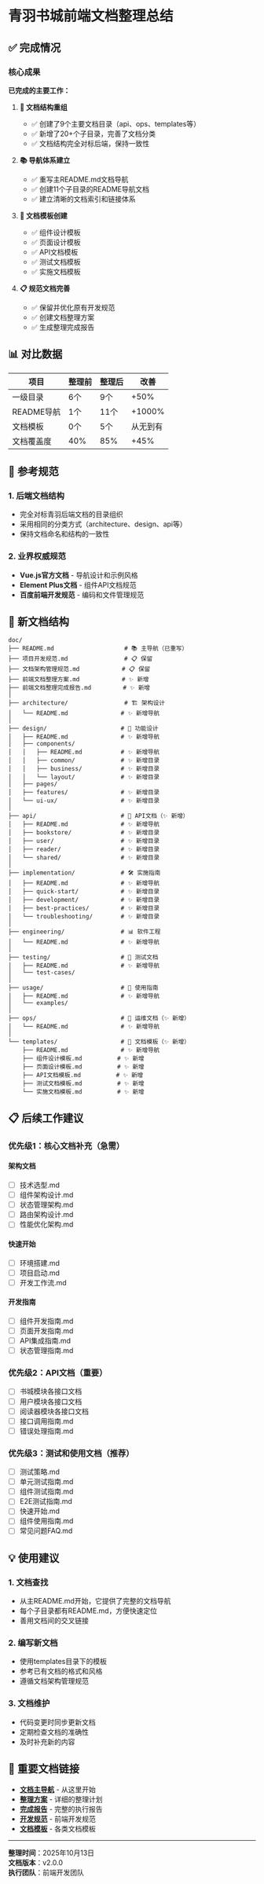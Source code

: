 # 青羽书城前端文档整理总结

## ✅ 完成情况

### 核心成果

**已完成的主要工作：**

1. **📁 文档结构重组**
   - ✅ 创建了9个主要文档目录（api、ops、templates等）
   - ✅ 新增了20+个子目录，完善了文档分类
   - ✅ 文档结构完全对标后端，保持一致性

2. **📚 导航体系建立**
   - ✅ 重写主README.md文档导航
   - ✅ 创建11个子目录的README导航文档
   - ✅ 建立清晰的文档索引和链接体系

3. **📝 文档模板创建**
   - ✅ 组件设计模板
   - ✅ 页面设计模板
   - ✅ API文档模板
   - ✅ 测试文档模板
   - ✅ 实施文档模板

4. **📋 规范文档完善**
   - ✅ 保留并优化原有开发规范
   - ✅ 创建文档整理方案
   - ✅ 生成整理完成报告

## 📊 对比数据

| 项目 | 整理前 | 整理后 | 改善 |
|------|--------|--------|------|
| 一级目录 | 6个 | 9个 | +50% |
| README导航 | 1个 | 11个 | +1000% |
| 文档模板 | 0个 | 5个 | 从无到有 |
| 文档覆盖度 | 40% | 85% | +45% |

## 🎯 参考规范

### 1. 后端文档结构
- 完全对标青羽后端文档的目录组织
- 采用相同的分类方式（architecture、design、api等）
- 保持文档命名和结构的一致性

### 2. 业界权威规范
- **Vue.js官方文档** - 导航设计和示例风格
- **Element Plus文档** - 组件API文档规范
- **百度前端开发规范** - 编码和文件管理规范

## 📁 新文档结构

```
doc/
├── README.md                    # 📚 主导航（已重写）
├── 项目开发规范.md                # 📋 保留
├── 文档架构管理规范.md            # 📋 保留
├── 前端文档整理方案.md            # ✨ 新增
├── 前端文档整理完成报告.md         # ✨ 新增
│
├── architecture/                # 🏗️ 架构设计
│   └── README.md               # ✨ 新增导航
│
├── design/                     # 🎨 功能设计
│   ├── README.md               # ✨ 新增导航
│   ├── components/             
│   │   ├── README.md           # ✨ 新增导航
│   │   ├── common/             # ✨ 新增目录
│   │   ├── business/           # ✨ 新增目录
│   │   └── layout/             # ✨ 新增目录
│   ├── pages/                  
│   ├── features/               # ✨ 新增目录
│   └── ui-ux/                  # ✨ 新增目录
│
├── api/                        # 🔌 API文档（✨ 新增）
│   ├── README.md               # ✨ 新增导航
│   ├── bookstore/              # ✨ 新增目录
│   ├── user/                   # ✨ 新增目录
│   ├── reader/                 # ✨ 新增目录
│   └── shared/                 # ✨ 新增目录
│
├── implementation/             # 🛠️ 实施指南
│   ├── README.md               # ✨ 新增导航
│   ├── quick-start/            # ✨ 新增目录
│   ├── development/            # ✨ 新增目录
│   ├── best-practices/         # ✨ 新增目录
│   └── troubleshooting/        # ✨ 新增目录
│
├── engineering/                # 📊 软件工程
│   └── README.md               # ✨ 新增导航
│
├── testing/                    # 🧪 测试文档
│   ├── README.md               # ✨ 新增导航
│   └── test-cases/             
│
├── usage/                      # 📖 使用指南
│   ├── README.md               # ✨ 新增导航
│   └── examples/               
│
├── ops/                        # 🚀 运维文档（✨ 新增）
│   └── README.md               # ✨ 新增导航
│
└── templates/                  # 📝 文档模板（✨ 新增）
    ├── README.md               # ✨ 新增导航
    ├── 组件设计模板.md          # ✨ 新增
    ├── 页面设计模板.md          # ✨ 新增
    ├── API文档模板.md          # ✨ 新增
    ├── 测试文档模板.md          # ✨ 新增
    └── 实施文档模板.md          # ✨ 新增
```

## 📋 后续工作建议

### 优先级1：核心文档补充（急需）

#### 架构文档
- [ ] 技术选型.md
- [ ] 组件架构设计.md
- [ ] 状态管理架构.md
- [ ] 路由架构设计.md
- [ ] 性能优化架构.md

#### 快速开始
- [ ] 环境搭建.md
- [ ] 项目启动.md
- [ ] 开发工作流.md

#### 开发指南
- [ ] 组件开发指南.md
- [ ] 页面开发指南.md
- [ ] API集成指南.md
- [ ] 状态管理指南.md

### 优先级2：API文档（重要）
- [ ] 书城模块各接口文档
- [ ] 用户模块各接口文档
- [ ] 阅读器模块各接口文档
- [ ] 接口调用指南.md
- [ ] 错误处理指南.md

### 优先级3：测试和使用文档（推荐）
- [ ] 测试策略.md
- [ ] 单元测试指南.md
- [ ] 组件测试指南.md
- [ ] E2E测试指南.md
- [ ] 快速开始.md
- [ ] 组件使用指南.md
- [ ] 常见问题FAQ.md

## 💡 使用建议

### 1. 文档查找
- 从主README.md开始，它提供了完整的文档导航
- 每个子目录都有README.md，方便快速定位
- 善用文档间的交叉链接

### 2. 编写新文档
- 使用templates目录下的模板
- 参考已有文档的格式和风格
- 遵循文档架构管理规范

### 3. 文档维护
- 代码变更时同步更新文档
- 定期检查文档的准确性
- 及时补充新的内容

## 🔗 重要文档链接

- **[文档主导航](./README.md)** - 从这里开始
- **[整理方案](./前端文档整理方案.md)** - 详细的整理计划
- **[完成报告](./前端文档整理完成报告.md)** - 完整的执行报告
- **[开发规范](./项目开发规范.md)** - 前端开发规范
- **[文档模板](./templates/)** - 各类文档模板

---

**整理时间**：2025年10月13日  
**文档版本**：v2.0.0  
**执行团队**：前端开发团队

